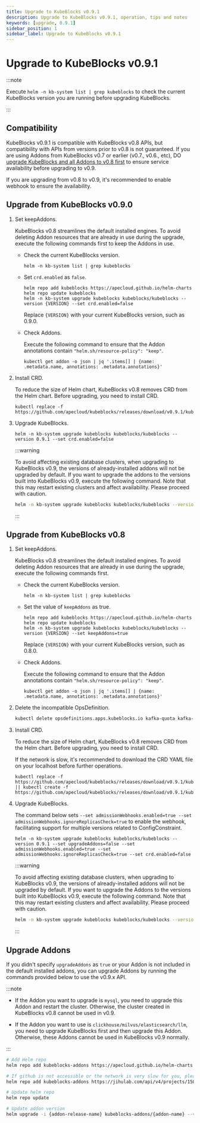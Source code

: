 ```yaml
---
title: Upgrade to KubeBlocks v0.9.1
description: Upgrade to KubeBlocks v0.9.1, operation, tips and notes
keywords: [upgrade, 0.9.1]
sidebar_position: 1
sidebar_label: Upgrade to KubeBlocks v0.9.1
---
```


# Upgrade to KubeBlocks v0.9.1

:::note

Execute `helm -n kb-system list | grep kubeblocks` to check the current KubeBlocks version you are running before upgrading KubeBlocks.

:::

## Compatibility

KubeBlocks v0.9.1 is compatible with KubeBlocks v0.8 APIs, but compatibility with APIs from versions prior to v0.8 is not guaranteed. If you are using Addons from KubeBlocks v0.7 or earlier (v0.7., v0.6., etc), DO [upgrade KubeBlocks and all Addons to v0.8 first](./upgrade-kubeblocks-to-0.8.md) to ensure service availability before upgrading to v0.9.

If you are upgrading from v0.8 to v0.9, it's recommended to enable webhook to ensure the availability.

## Upgrade from KubeBlocks v0.9.0

1. Set keepAddons.

    KubeBlocks v0.8 streamlines the default installed engines. To avoid deleting Addon resources that are already in use during the upgrade, execute the following commands first to keep the Addons in use.

    - Check the current KubeBlocks version.

         ```shell
         helm -n kb-system list | grep kubeblocks
         ```

    - Set `crd.enabled` as `false`.

         ```shell
         helm repo add kubeblocks https://apecloud.github.io/helm-charts
         helm repo update kubeblocks
         helm -n kb-system upgrade kubeblocks kubeblocks/kubeblocks --version {VERSION} --set crd.enabled=false
         ```

         Replace `{VERSION}` with your current KubeBlocks version, such as 0.9.0.

    - Check Addons.

         Execute the following command to ensure that the Addon annotations contain `"helm.sh/resource-policy": "keep"`.

         ```shell
         kubectl get addon -o json | jq '.items[] | {name: .metadata.name, annotations: .metadata.annotations}'
         ```

2. Install CRD.

    To reduce the size of Helm chart, KubeBlocks v0.8 removes CRD from the Helm chart. Before upgrading, you need to install CRD.

    ```shell
    kubectl replace -f https://github.com/apecloud/kubeblocks/releases/download/v0.9.1/kubeblocks_crds.yaml
    ```

3. Upgrade KubeBlocks.

    ```shell
    helm -n kb-system upgrade kubeblocks kubeblocks/kubeblocks --version 0.9.1 --set crd.enabled=false
    ```

    :::warning

    To avoid affecting existing database clusters, when upgrading to KubeBlocks v0.9, the versions of already-installed addons will not be upgraded by default. If you want to upgrade the addons to the versions built into KubeBlocks v0.9, execute the following command. Note that this may restart existing clusters and affect availability. Please proceed with caution.

    ```bash
    helm -n kb-system upgrade kubeblocks kubeblocks/kubeblocks --version 0.9.1 --set upgradeAddons=true --set crd.enabled=false
    ```

    :::

## Upgrade from KubeBlocks v0.8

1. Set keepAddons.

    KubeBlocks v0.8 streamlines the default installed engines. To avoid deleting Addon resources that are already in use during the upgrade, execute the following commands first.

    - Check the current KubeBlocks version.

         ```shell
         helm -n kb-system list | grep kubeblocks
         ```

    - Set the value of `keepAddons` as true.

         ```shell
         helm repo add kubeblocks https://apecloud.github.io/helm-charts
         helm repo update kubeblocks
         helm -n kb-system upgrade kubeblocks kubeblocks/kubeblocks --version {VERSION} --set keepAddons=true
         ```

         Replace `{VERSION}` with your current KubeBlocks version, such as 0.8.0.

    - Check Addons.

         Execute the following command to ensure that the Addon annotations contain `"helm.sh/resource-policy": "keep"`.

         ```shell
         kubectl get addon -o json | jq '.items[] | {name: .metadata.name, annotations: .metadata.annotations}'
         ```

2. Delete the incompatible OpsDefinition.

   ```bash
   kubectl delete opsdefinitions.apps.kubeblocks.io kafka-quota kafka-topic kafka-user-acl switchover
   ```

3. Install CRD.

    To reduce the size of Helm chart, KubeBlocks v0.8 removes CRD from the Helm chart. Before upgrading, you need to install CRD.

    If the network is slow, it's recommended to download the CRD YAML file on your localhost before further operations.

    ```shell
    kubectl replace -f https://github.com/apecloud/kubeblocks/releases/download/v0.9.1/kubeblocks_crds.yaml || kubectl create -f https://github.com/apecloud/kubeblocks/releases/download/v0.9.1/kubeblocks_crds.yaml 
    ```

4. Upgrade KubeBlocks.

    The command below sets `--set admissionWebhooks.enabled=true --set admissionWebhooks.ignoreReplicasCheck=true` to enable the webhook, facilitating support for multiple versions related to ConfigConstraint.

    ```shell
    helm -n kb-system upgrade kubeblocks kubeblocks/kubeblocks --version 0.9.1 --set upgradeAddons=false --set admissionWebhooks.enabled=true --set admissionWebhooks.ignoreReplicasCheck=true --set crd.enabled=false 
    ```

    :::warning

    To avoid affecting existing database clusters, when upgrading to KubeBlocks v0.9, the versions of already-installed addons will not be upgraded by default. If you want to upgrade the Addons to the versions built into KubeBlocks v0.9, execute the following command. Note that this may restart existing clusters and affect availability. Please proceed with caution.

    ```bash
    helm -n kb-system upgrade kubeblocks kubeblocks/kubeblocks --version 0.9.1 --set upgradeAddons=true --set admissionWebhooks.enabled=true --set admissionWebhooks.ignoreReplicasCheck=true  --set crd.enabled=false 
    ```

    :::

## Upgrade Addons

If you didn't specify `upgradeAddons` as `true` or your Addon is not included in the default installed addons, you can upgrade Addons by running the commands provided below to use the v0.9.x API.

:::note

- If the Addon you want to upgrade is `mysql`, you need to upgrade this Addon and restart the cluster. Otherwise, the cluster created in KubeBlocks v0.8 cannot be used in v0.9.

- If the Addon you want to use is `clickhouse/milvus/elasticsearch/llm`, you need to upgrade KubeBlocks first and then upgrade this Addon. Otherwise, these Addons cannot be used in KubeBlocks v0.9 normally.

:::

```bash
# Add Helm repo 
helm repo add kubeblocks-addons https://apecloud.github.io/helm-charts

# If github is not accessible or the network is very slow for you, please use following repo instead
helm repo add kubeblocks-addons https://jihulab.com/api/v4/projects/150246/packages/helm/stable

# Update helm repo
helm repo update

# Update addon version
helm upgrade -i {addon-release-name} kubeblocks-addons/{addon-name} --version x.y.z -n kb-system   
```
